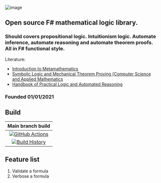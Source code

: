 ![image](https://user-images.githubusercontent.com/22812032/110662714-d1562400-81d6-11eb-89f4-58182cf73a2d.png)

## Open source F# mathematical logic library.

### Should covers propositional logic. Intuitionism logic. Automate inference, automate reasoning and automate theorem proofs. All in F# functional style.

Literature:
* [Introduction to Metamathematics](https://amzn.to/2X9UwH8)
* [Symbolic Logic and Mechanical Theorem Proving (Computer Science and Applied Mathematics](https://amzn.to/39287FK)
* [Handbook of Practical Logic and Automated Reasoning](https://amzn.to/2Mqe0Vz)

### Founded 01/01/2021

## Build

Main branch build |
:---: |
[![GitHub Actions](https://github.com/GeorgePlotnikov/SharpLogic/workflows/.NET/badge.svg?branch=main)](https://github.com/GeorgePlotnikov/SharpLogic/workflows/.NET/badge.svg?branch=main) |
[![Build History](https://buildstats.info/github/chart/GeorgePlotnikov/SharpLogic)](https://github.com/GeorgePlotnikov/SharpLogic/actions?query=branch%3Amain) |

## Feature list

1. Validate a formula
2. Verbose a formula
